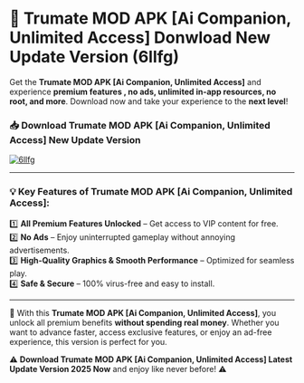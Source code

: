 # 📲 Trumate MOD APK [Ai Companion, Unlimited Access] Donwload New Update Version (6llfg)

Get the **Trumate MOD APK [Ai Companion, Unlimited Access]** and experience **premium features , no ads, unlimited in-app resources, no root, and more**. Download now and take your experience to the **next level**!

### 📥 **Download Trumate MOD APK [Ai Companion, Unlimited Access] New Update Version**  

[![6llfg](https://github.com/user-attachments/assets/2f113f66-c48c-4353-87e5-0034a98851a8)](https://hapymods.com?title=Trumate+MOD+APK+[Ai+Companion,+Unlimited+Access]&ref=B2)

---

### 💡 **Key Features of Trumate MOD APK [Ai Companion, Unlimited Access]:**

1️⃣  **All Premium Features Unlocked** – Get access to VIP content for free.  
2️⃣  **No Ads** – Enjoy uninterrupted gameplay without annoying advertisements.  
3️⃣  **High-Quality Graphics & Smooth Performance** – Optimized for seamless play.  
4️⃣  **Safe & Secure** – 100% virus-free and easy to install.  

---

📌 With this **Trumate MOD APK [Ai Companion, Unlimited Access]**, you unlock all premium benefits **without spending real money**. Whether you want to advance faster, access exclusive features, or enjoy an ad-free experience, this version is perfect for you.  

⚠️ **Download Trumate MOD APK [Ai Companion, Unlimited Access] Latest Update Version 2025 Now** and enjoy like never before! ⚠️